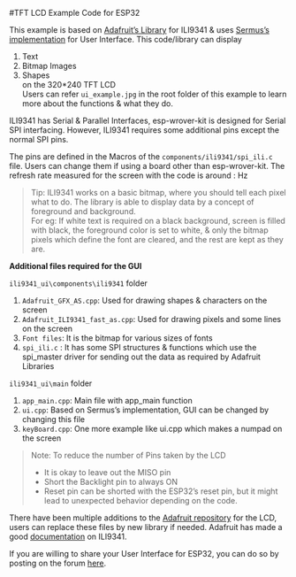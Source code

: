 #TFT LCD Example Code for ESP32

This example is based on [Adafruit’s Library](https://github.com/adafruit/Adafruit_ILI9341) for ILI9341 & uses [Sermus’s implementation](https://github.com/Sermus/ESP8266_Adafruit_ILI9341) for User Interface. This code/library can display<br />
1. Text<br />
2. Bitmap Images<br />
3. Shapes<br />
on the 320*240 TFT LCD<br />
Users can refer `ui_example.jpg` in the root folder of this example to learn more about the functions & what they do.

ILI9341 has Serial & Parallel Interfaces, esp-wrover-kit is designed for Serial SPI interfacing. However, ILI9341 requires some additional pins except the normal SPI pins. 

The pins are defined in the Macros of the `components/ili9341/spi_ili.c` file. Users can change them if using a board other than esp-wrover-kit. The refresh rate measured for the screen with the code is around : Hz


> Tip: ILI9341 works on a basic bitmap, where you should tell each pixel what to do. The library is able to display data by a concept of foreground and background.<br />For eg: If white text is required on a black background, screen is filled with black, the foreground color is set to white, & only the bitmap pixels which define the font are cleared, and the rest are kept as they are. 


**Additional files required for the GUI** 

`ili9341_ui\components\ili9341` folder<br />
1) `Adafruit_GFX_AS.cpp`: Used for drawing shapes & characters on the screen<br /> 
2) `Adafruit_ILI9341_fast_as.cpp`: Used for drawing pixels and some lines on the screen<br />
3) `Font files`: It is the bitmap for various sizes of fonts<br />
4) `spi_ili.c` : It has some SPI structures & functions which use the spi_master driver for sending out the data as required by Adafruit Libraries

`ili9341_ui\main` folder<br />
1) `app_main.cpp`: Main file with app_main function<br />
2) `ui.cpp`: Based on Sermus’s implementation, GUI can be changed by changing this file<br />
3) `keyBoard.cpp`: One more example like ui.cpp which makes a numpad on the screen

> Note: To reduce the number of Pins taken by the LCD<br />
>  -  It is okay to leave out the MISO pin<br />
>  -  Short the Backlight pin to always ON<br />
>  -  Reset pin can be shorted with the ESP32’s reset pin, but it might lead to unexpected behavior depending on the code.


There have been  multiple additions to the [Adafruit repository](https://github.com/adafruit/Adafruit_ILI9341) for the LCD, users can replace these files by new library if needed. Adafruit has made a good [documentation](https://cdn-learn.adafruit.com/downloads/pdf/adafruit-2-8-tft-touch-shield-v2.pdf) on ILI9341.

If you are willing to share your User Interface for ESP32, you can do so by posting on the forum [here](http://bbs.esp32.com/).